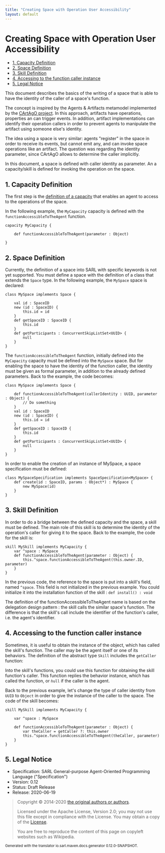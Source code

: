 ```yaml
---
title: "Creating Space with Operation User Accessibility"
layout: default
---
```


# Creating Space with Operation User Accessibility 


<ul class="page_outline" id="page_outline">

<li><a href="#1-capacity-definition">1. Capacity Definition</a></li>
<li><a href="#2-space-definition">2. Space Definition</a></li>
<li><a href="#3-skill-definition">3. Skill Definition</a></li>
<li><a href="#4-accessing-to-the-function-caller-instance">4. Accessing to the function caller instance</a></li>
<li><a href="#5-legal-notice">5. Legal Notice</a></li>

</ul>


This document describes the basics of the writing of a space that is able to have the identity of
the caller of a space's function.

The concept is inspired by the Agents & Artifacts metamodel implemented by the [CArtAgO project](http://cartago.sourceforge.net/).
In this approach, artifacts have operations, properties an can trigger events. In addition, artifact implementations can
identify their operation callers in order to prevent agents to manipulate the artifact using someone else's identity.

The idea using a space is very similar: agents "register" in the space in order to receive its events, but cannot emit any,
and can invoke space operations like an artifact.
The question was regarding the identity parameter, since CArtAgO allows to determine the caller implicitly.

In this document, a space is defined with caller identity as parameter. An a capacity/skill is defined for invoking
the operation on the space.


## 1. Capacity Definition

The first step is the [definition of a capacity](../reference/Capacity.html) that enables an agent to access to
the operations of the space.

In the following example, the `MyCapacity` capacity is defined with the `functionAccessibleToTheAgent` function. 

```sarl
capacity MyCapacity {

	def functionAccessibleToTheAgent(parameter : Object)

}
```



## 2. Space Definition

Currently, the definition of a space into SARL with specific keywords is not yet supported.
You must define a space with the definition of a class that extends the `Space` type.
In the following example, the `MySpace` space is declared:

```sarl
class MySpace implements Space {

	val id : SpaceID
	new (id : SpaceID) {
		this.id = id
	}
    def getSpaceID : SpaceID {
    	this.id
    }
    def getParticipants : ConcurrentSkipListSet<UUID> {
    	null
    }
}
```


The `functionAccessibleToTheAgent` function, initially defined into the `MyCapacity` capacity must be defined into the
`MySpace` space. But for enabling the space to have the identity of the function caller, the identity
must be given as formal parameter, in addition to the already defined parameters.
Back to the example, the code becomes:

```sarl
class MySpace implements Space {

	def functionAccessibleToTheAgent(callerIdentity : UUID, parameter : Object) {
		// Do something
	}
	val id : SpaceID
	new (id : SpaceID) {
		this.id = id
	}
    def getSpaceID : SpaceID {
    	this.id
    }
    def getParticipants : ConcurrentSkipListSet<UUID> {
    	null
    }
}
```


In order to enable the creation of an instance of MySpace, a space specification must be defined:

```sarl
class MySpaceSpecification implements SpaceSpecification<MySpace> {
	def create(id : SpaceID, params : Object*) : MySpace {
		new MySpace(id)
	}
}
```




## 3. Skill Definition

In order to do a bridge between the defined capacity and the space, a skill must be defined.
The main role of this skill is to determine the identity of the operation's caller for giving
it to the space.
Back to the example, the code for the skill is:

```sarl
skill MySkill implements MyCapacity {
	var ^space : MySpace
	def functionAccessibleToTheAgent(parameter : Object) {
		this.^space.functionAccessibleToTheAgent(this.owner.ID, parameter)
	}
}
```


In the previous code, the reference to the space is put into a skill's field, named `^space`.
This field is not initialized in the previous example. You could initialize it into the installation function of
the skill : `def install() : void`

The definition of the functionAccessibleToTheAgent name is based on the delegation design pattern : the skill calls the similar space's function.
The difference is that the skill's call include the identifier of the function's caller, i.e. the agent's identifier.


## 4. Accessing to the function caller instance

Sometimes, it is useful to obtain the instance of the object, which has called the skill's function.
The caller may be the agent itself or one of its behaviors.
The definition of the abstract type `Skill` includes the `getCaller` function:



Into the skill's functions, you could use this function for obtaining the skill function's caller.
This function replies the behavior instance, which has called the function, or `ǹull` if the caller
is the agent.

Back to the previous example, let's change the type of caller identity from `UUID` to `Object` in order
to give the instance of the caller to the space. The code of the skill becomes:

```sarl
skill MySkill implements MyCapacity {

	var ^space : MySpace

	def functionAccessibleToTheAgent(parameter : Object) {
		var theCaller = getCaller ?: this.owner
		this.^space.functionAccessibleToTheAgent(theCaller, parameter)
	}
}
```




## 5. Legal Notice

* Specification: SARL General-purpose Agent-Oriented Programming Language ("Specification")
* Version: 0.12
* Status: Draft Release
* Release: 2020-06-19

> Copyright &copy; 2014-2020 [the original authors or authors](http://www.sarl.io/about/index.html).
>
> Licensed under the Apache License, Version 2.0;
> you may not use this file except in compliance with the License.
> You may obtain a copy of the [License](http://www.apache.org/licenses/LICENSE-2.0).
>
> You are free to reproduce the content of this page on copyleft websites such as Wikipedia.

<small>Generated with the translator io.sarl.maven.docs.generator 0.12.0-SNAPSHOT.</small>